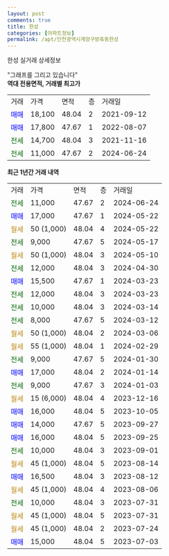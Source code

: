 ```yaml
---
layout: post
comments: true
title: 한성
categories: [아파트정보]
permalink: /apt/인천광역시계양구방축동한성
---
```


한성 실거래 상세정보

<script type="text/javascript">
  google.charts.load('current', {'packages':['line', 'corechart']});
  google.charts.setOnLoadCallback(drawChart);

  function drawChart() {
    var data = new google.visualization.DataTable();
    data.addColumn('date', '거래일');
    data.addColumn('number', "매매");
    data.addColumn('number', "전세");
    data.addColumn('number', "전매");

    data.addRows([[new Date(Date.parse("2024-06-24")), null, 11000, null], [new Date(Date.parse("2024-05-22")), 17000, null, null], [new Date(Date.parse("2024-05-22")), null, null, null], [new Date(Date.parse("2024-05-17")), null, 9000, null], [new Date(Date.parse("2024-05-10")), null, null, null], [new Date(Date.parse("2024-04-30")), null, 12000, null], [new Date(Date.parse("2024-03-23")), 15500, null, null], [new Date(Date.parse("2024-03-23")), null, 12000, null], [new Date(Date.parse("2024-03-14")), null, 10000, null], [new Date(Date.parse("2024-03-12")), null, 8000, null], [new Date(Date.parse("2024-03-06")), null, null, null], [new Date(Date.parse("2024-02-29")), null, null, null], [new Date(Date.parse("2024-01-30")), null, 9000, null], [new Date(Date.parse("2024-01-14")), 17000, null, null], [new Date(Date.parse("2024-01-03")), null, 9000, null], [new Date(Date.parse("2023-12-16")), null, null, null], [new Date(Date.parse("2023-10-05")), 16000, null, null], [new Date(Date.parse("2023-09-27")), 14000, null, null], [new Date(Date.parse("2023-09-25")), 16000, null, null], [new Date(Date.parse("2023-09-01")), null, 10000, null], [new Date(Date.parse("2023-08-14")), null, null, null], [new Date(Date.parse("2023-08-12")), 16500, null, null], [new Date(Date.parse("2023-08-06")), null, null, null], [new Date(Date.parse("2023-07-31")), null, 10000, null], [new Date(Date.parse("2023-07-31")), null, null, null], [new Date(Date.parse("2023-07-24")), null, null, null], [new Date(Date.parse("2023-07-03")), 15000, null, null]]);

    var options = {
      hAxis: {
        format: 'yyyy/MM/dd'
      },    
      lineWidth: 0,
      pointsVisible: true,    
      title: '최근 1년간 유형별 실거래가 분포',
      legend: { position: 'bottom' }
    };

    var formatter = new google.visualization.NumberFormat({pattern:'###,###'} );
    formatter.format(data, 1);
    formatter.format(data, 2);
    
    setTimeout(function() {
        var chart = new google.visualization.LineChart(document.getElementById('columnchart_material'));
        chart.draw(data, (options));
        document.getElementById('loading').style.display = 'none';
    }, 200);
  }
</script>


<div id="loading" style="z-index:20; display: block; margin-left: 0px">"그래프를 그리고 있습니다"</div>
<div id="columnchart_material" style="width: 95%; margin-left: 0px; display: block"></div>
<!-- contents start -->
<b>역대 전용면적, 거래별 최고가</b>
<table class="sortable">
    <tr>
      <td>거래</td>
      <td>가격</td>
      <td>면적</td>
      <td>층</td>
      <td>거래일</td>
    </tr>
        <tr>
          <td><a style="color: blue">매매</a></td>
          <td>18,100</td>
          <td>48.04</td>
          <td>2</td>
          <td>2021-09-12</td>
        </tr>            <tr>
          <td><a style="color: blue">매매</a></td>
          <td>17,800</td>
          <td>47.67</td>
          <td>1</td>
          <td>2022-08-07</td>
        </tr>        
        <tr>
              <td><a style="color: darkgreen">전세</a></td>
              <td>14,700</td>
              <td>48.04</td>
              <td>3</td>
              <td>2021-11-16</td>
            </tr>            <tr>
              <td><a style="color: darkgreen">전세</a></td>
              <td>11,000</td>
              <td>47.67</td>
              <td>2</td>
              <td>2024-06-24</td>
            </tr>        
    
</table>

<b>최근 1년간 거래 내역</b>

<table class="sortable">
    <tr>
      <td>거래</td>
      <td>가격</td>
      <td>면적</td>
      <td>층</td>
      <td>거래일</td>
    </tr>
    <tr>
      <td><a style="color: darkgreen">전세</a></td>
      <td>11,000</td>
      <td>47.67</td>
      <td>2</td>
      <td>2024-06-24</td>
    </tr>          <tr>
      <td><a style="color: blue">매매</a></td>
      <td>17,000</td>
      <td>47.67</td>
      <td>1</td>
      <td>2024-05-22</td>
    </tr>          <tr>
      <td><a style="color: darkgoldenrod">월세</a></td>
      <td>50 (1,000)</td>
      <td>48.04</td>
      <td>4</td>
      <td>2024-05-22</td>
    </tr>          <tr>
      <td><a style="color: darkgreen">전세</a></td>
      <td>9,000</td>
      <td>47.67</td>
      <td>5</td>
      <td>2024-05-17</td>
    </tr>          <tr>
      <td><a style="color: darkgoldenrod">월세</a></td>
      <td>50 (1,000)</td>
      <td>48.04</td>
      <td>3</td>
      <td>2024-05-10</td>
    </tr>          <tr>
      <td><a style="color: darkgreen">전세</a></td>
      <td>12,000</td>
      <td>48.04</td>
      <td>3</td>
      <td>2024-04-30</td>
    </tr>          <tr>
      <td><a style="color: blue">매매</a></td>
      <td>15,500</td>
      <td>47.67</td>
      <td>1</td>
      <td>2024-03-23</td>
    </tr>          <tr>
      <td><a style="color: darkgreen">전세</a></td>
      <td>12,000</td>
      <td>48.04</td>
      <td>3</td>
      <td>2024-03-23</td>
    </tr>          <tr>
      <td><a style="color: darkgreen">전세</a></td>
      <td>10,000</td>
      <td>48.04</td>
      <td>3</td>
      <td>2024-03-14</td>
    </tr>          <tr>
      <td><a style="color: darkgreen">전세</a></td>
      <td>8,000</td>
      <td>47.67</td>
      <td>5</td>
      <td>2024-03-12</td>
    </tr>          <tr>
      <td><a style="color: darkgoldenrod">월세</a></td>
      <td>50 (1,000)</td>
      <td>48.04</td>
      <td>2</td>
      <td>2024-03-06</td>
    </tr>          <tr>
      <td><a style="color: darkgoldenrod">월세</a></td>
      <td>55 (1,000)</td>
      <td>48.04</td>
      <td>1</td>
      <td>2024-02-29</td>
    </tr>          <tr>
      <td><a style="color: darkgreen">전세</a></td>
      <td>9,000</td>
      <td>47.67</td>
      <td>5</td>
      <td>2024-01-30</td>
    </tr>          <tr>
      <td><a style="color: blue">매매</a></td>
      <td>17,000</td>
      <td>48.04</td>
      <td>2</td>
      <td>2024-01-14</td>
    </tr>          <tr>
      <td><a style="color: darkgreen">전세</a></td>
      <td>9,000</td>
      <td>47.67</td>
      <td>3</td>
      <td>2024-01-03</td>
    </tr>          <tr>
      <td><a style="color: darkgoldenrod">월세</a></td>
      <td>15 (6,000)</td>
      <td>48.04</td>
      <td>4</td>
      <td>2023-12-16</td>
    </tr>          <tr>
      <td><a style="color: blue">매매</a></td>
      <td>16,000</td>
      <td>48.04</td>
      <td>5</td>
      <td>2023-10-05</td>
    </tr>          <tr>
      <td><a style="color: blue">매매</a></td>
      <td>14,000</td>
      <td>47.67</td>
      <td>5</td>
      <td>2023-09-27</td>
    </tr>          <tr>
      <td><a style="color: blue">매매</a></td>
      <td>16,000</td>
      <td>48.04</td>
      <td>5</td>
      <td>2023-09-25</td>
    </tr>          <tr>
      <td><a style="color: darkgreen">전세</a></td>
      <td>10,000</td>
      <td>48.04</td>
      <td>3</td>
      <td>2023-09-01</td>
    </tr>          <tr>
      <td><a style="color: darkgoldenrod">월세</a></td>
      <td>45 (1,000)</td>
      <td>48.04</td>
      <td>5</td>
      <td>2023-08-14</td>
    </tr>          <tr>
      <td><a style="color: blue">매매</a></td>
      <td>16,500</td>
      <td>48.04</td>
      <td>3</td>
      <td>2023-08-12</td>
    </tr>          <tr>
      <td><a style="color: darkgoldenrod">월세</a></td>
      <td>45 (1,000)</td>
      <td>48.04</td>
      <td>4</td>
      <td>2023-08-06</td>
    </tr>          <tr>
      <td><a style="color: darkgreen">전세</a></td>
      <td>10,000</td>
      <td>48.04</td>
      <td>3</td>
      <td>2023-07-31</td>
    </tr>          <tr>
      <td><a style="color: darkgoldenrod">월세</a></td>
      <td>45 (1,000)</td>
      <td>48.04</td>
      <td>5</td>
      <td>2023-07-31</td>
    </tr>          <tr>
      <td><a style="color: darkgoldenrod">월세</a></td>
      <td>45 (1,000)</td>
      <td>48.04</td>
      <td>2</td>
      <td>2023-07-24</td>
    </tr>          <tr>
      <td><a style="color: blue">매매</a></td>
      <td>15,000</td>
      <td>48.04</td>
      <td>5</td>
      <td>2023-07-03</td>
    </tr>      </table>
<!-- contents end -->    

